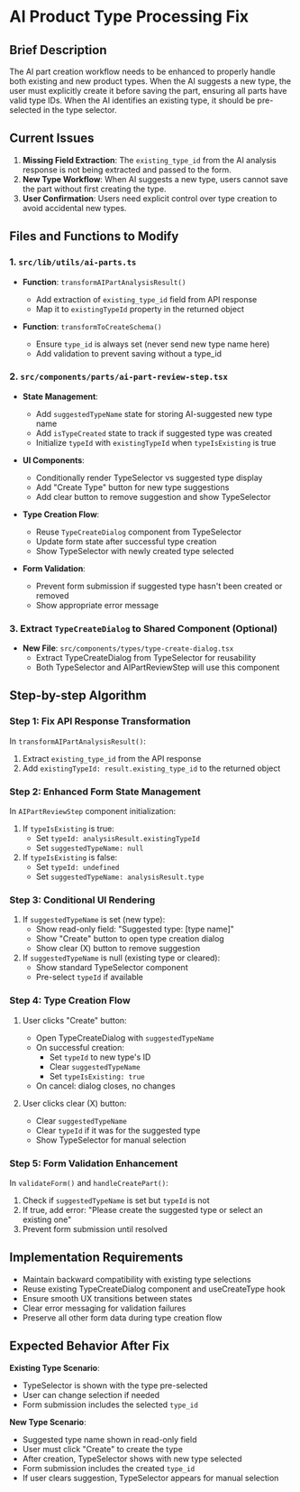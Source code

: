 # AI Product Type Processing Fix

## Brief Description

The AI part creation workflow needs to be enhanced to properly handle both existing and new product types. When the AI suggests a new type, the user must explicitly create it before saving the part, ensuring all parts have valid type IDs. When the AI identifies an existing type, it should be pre-selected in the type selector.

## Current Issues

1. **Missing Field Extraction**: The `existing_type_id` from the AI analysis response is not being extracted and passed to the form.
2. **New Type Workflow**: When AI suggests a new type, users cannot save the part without first creating the type.
3. **User Confirmation**: Users need explicit control over type creation to avoid accidental new types.

## Files and Functions to Modify

### 1. `src/lib/utils/ai-parts.ts`

- **Function**: `transformAIPartAnalysisResult()`
  - Add extraction of `existing_type_id` field from API response
  - Map it to `existingTypeId` property in the returned object

- **Function**: `transformToCreateSchema()`  
  - Ensure `type_id` is always set (never send new type name here)
  - Add validation to prevent saving without a type_id

### 2. `src/components/parts/ai-part-review-step.tsx`

- **State Management**:
  - Add `suggestedTypeName` state for storing AI-suggested new type name
  - Add `isTypeCreated` state to track if suggested type was created
  - Initialize `typeId` with `existingTypeId` when `typeIsExisting` is true

- **UI Components**:
  - Conditionally render TypeSelector vs suggested type display
  - Add "Create Type" button for new type suggestions
  - Add clear button to remove suggestion and show TypeSelector

- **Type Creation Flow**:
  - Reuse `TypeCreateDialog` component from TypeSelector
  - Update form state after successful type creation
  - Show TypeSelector with newly created type selected

- **Form Validation**:
  - Prevent form submission if suggested type hasn't been created or removed
  - Show appropriate error message

### 3. Extract `TypeCreateDialog` to Shared Component (Optional)

- **New File**: `src/components/types/type-create-dialog.tsx`
  - Extract TypeCreateDialog from TypeSelector for reusability
  - Both TypeSelector and AIPartReviewStep will use this component

## Step-by-step Algorithm

### Step 1: Fix API Response Transformation

In `transformAIPartAnalysisResult()`:
1. Extract `existing_type_id` from the API response
2. Add `existingTypeId: result.existing_type_id` to the returned object

### Step 2: Enhanced Form State Management

In `AIPartReviewStep` component initialization:
1. If `typeIsExisting` is true:
   - Set `typeId: analysisResult.existingTypeId`
   - Set `suggestedTypeName: null`
2. If `typeIsExisting` is false:
   - Set `typeId: undefined`
   - Set `suggestedTypeName: analysisResult.type`

### Step 3: Conditional UI Rendering

1. If `suggestedTypeName` is set (new type):
   - Show read-only field: "Suggested type: [type name]"
   - Show "Create" button to open type creation dialog
   - Show clear (X) button to remove suggestion
2. If `suggestedTypeName` is null (existing type or cleared):
   - Show standard TypeSelector component
   - Pre-select `typeId` if available

### Step 4: Type Creation Flow

1. User clicks "Create" button:
   - Open TypeCreateDialog with `suggestedTypeName`
   - On successful creation:
     - Set `typeId` to new type's ID
     - Clear `suggestedTypeName`
     - Set `typeIsExisting: true`
   - On cancel: dialog closes, no changes

2. User clicks clear (X) button:
   - Clear `suggestedTypeName`
   - Clear `typeId` if it was for the suggested type
   - Show TypeSelector for manual selection

### Step 5: Form Validation Enhancement

In `validateForm()` and `handleCreatePart()`:
1. Check if `suggestedTypeName` is set but `typeId` is not
2. If true, add error: "Please create the suggested type or select an existing one"
3. Prevent form submission until resolved

## Implementation Requirements

- Maintain backward compatibility with existing type selections
- Reuse existing TypeCreateDialog component and useCreateType hook
- Ensure smooth UX transitions between states
- Clear error messaging for validation failures
- Preserve all other form data during type creation flow

## Expected Behavior After Fix

**Existing Type Scenario**:
- TypeSelector is shown with the type pre-selected
- User can change selection if needed
- Form submission includes the selected `type_id`

**New Type Scenario**:
- Suggested type name shown in read-only field
- User must click "Create" to create the type
- After creation, TypeSelector shows with new type selected
- Form submission includes the created `type_id`
- If user clears suggestion, TypeSelector appears for manual selection